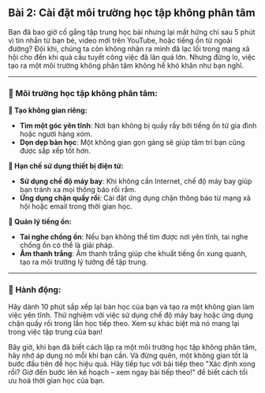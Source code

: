 ## Bài 2: Cài đặt môi trường học tập không phân tâm

Bạn đã bao giờ cố gắng tập trung học bài nhưng lại mất hứng chỉ sau 5 phút vì tin nhắn từ bạn bè, video mới trên YouTube, hoặc tiếng ồn từ ngoài đường? Đôi khi, chúng ta còn không nhận ra mình đã lạc lối trong mạng xã hội cho đến khi quả cầu tuyết công việc đã lăn quá lớn. Nhưng đừng lo, việc tạo ra một môi trường không phân tâm không hề khó khăn như bạn nghĩ.

---

### 📌 Môi trường học tập không phân tâm:

**🔹 Tạo không gian riêng:**
- **Tìm một góc yên tĩnh**: Nơi bạn không bị quấy rầy bởi tiếng ồn từ gia đình hoặc người hàng xóm.
- **Dọn dẹp bàn học**: Một không gian gọn gàng sẽ giúp tâm trí bạn cũng được sắp xếp tốt hơn.

**🔹 Hạn chế sử dụng thiết bị điện tử:**
- **Sử dụng chế độ máy bay**: Khi không cần Internet, chế độ máy bay giúp bạn tránh xa mọi thông báo rối rắm.
- **Ứng dụng chặn quấy rối**: Cài đặt ứng dụng chặn thông báo từ mạng xã hội hoặc email trong thời gian học.

**🔹 Quản lý tiếng ồn:**
- **Tai nghe chống ồn**: Nếu bạn không thể tìm được nơi yên tĩnh, tai nghe chống ồn có thể là giải pháp.
- **Âm thanh trắng**: Âm thanh trắng giúp che khuất tiếng ồn xung quanh, tạo ra môi trường lý tưởng để tập trung.

---

### 🚀 Hành động:  

Hãy dành 10 phút sắp xếp lại bàn học của bạn và tạo ra một không gian làm việc yên tĩnh. Thử nghiệm với việc sử dụng chế độ máy bay hoặc ứng dụng chặn quấy rối trong lần học tiếp theo. Xem sự khác biệt mà nó mang lại trong việc tập trung của bạn!

Bây giờ, khi bạn đã biết cách lập ra một môi trường học tập không phân tâm, hãy nhớ áp dụng nó mỗi khi bạn cần. Và đừng quên, một không gian tốt là bước đầu tiên để học hiệu quả. Hãy tiếp tục với bài tiếp theo "Xác định xong rồi? Giờ đến bước lên kế hoạch – xem ngay bài tiếp theo!" để biết cách tối ưu hoá thời gian học của bạn.